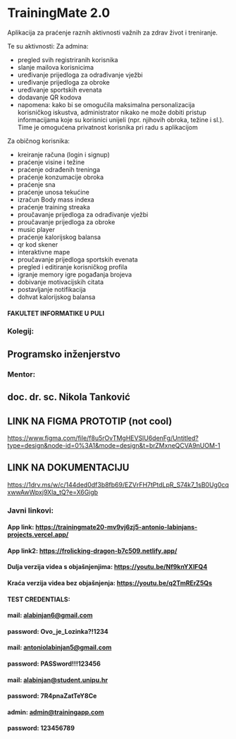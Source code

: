 # TrainingMate 2.0
Aplikacija za praćenje raznih aktivnosti važnih za zdrav život i treniranje.

Te su aktivnosti: 
Za admina:
 - pregled svih registriranih korisnika
 - slanje mailova korisnicima
 - uređivanje prijedloga za odrađivanje vježbi
 - uređivanje prijedloga za obroke
 - uređivanje sportskih evenata
 - dodavanje QR kodova
 - napomena: kako bi se omogućila maksimalna personalizacija korisničkog iskustva, administrator nikako ne može dobiti pristup informacijama koje su korisnici unijeli (npr. njihovih obroka, težine i sl.). Time je omogućena privatnost korisnika pri radu s aplikacijom
   
Za običnog korisnika:
- kreiranje računa (login i signup)
- praćenje visine i težine
- praćenje odrađenih treninga
- praćenje konzumacije obroka
- praćenje sna
- praćenje unosa tekućine
- izračun Body mass indexa
- praćenje training streaka
- proučavanje prijedloga za odrađivanje vježbi
- proučavanje prijedloga za obroke
- music player
- praćenje kalorijskog balansa
- qr kod skener
- interaktivne mape
- proučavanje prijedloga sportskih evenata
- pregled i editiranje korisničkog profila
- igranje memory igre pogađanja brojeva
- dobivanje motivacijskih citata
- postavljanje notifikacija
- dohvat kalorijskog balansa

#### FAKULTET INFORMATIKE U PULI
### Kolegij:
## Programsko inženjerstvo

### Mentor:
## doc. dr. sc. Nikola Tanković


## LINK NA FIGMA PROTOTIP (not cool) 
https://www.figma.com/file/f8u5rOvTMgHEVSlU6denFg/Untitled?type=design&node-id=0%3A1&mode=design&t=brZMxneQCVA9nUOM-1   

## LINK NA DOKUMENTACIJU
https://1drv.ms/w/c/144ded0df3b8fb69/EZVrFH7tPtdLpR_S74k7_1sB0Ug0cqxwwAwWpxj9Xla_tQ?e=X6Gigb


### Javni linkovi:
#### App link: https://trainingmate20-mv9vj6zj5-antonio-labinjans-projects.vercel.app/
#### App link2: https://frolicking-dragon-b7c509.netlify.app/

#### Dulja verzija videa s objašnjenjima: https://youtu.be/Nf9knYXIFQ4
#### Kraća verzija videa bez objašnjenja: https://youtu.be/q2TmRErZ5Qs

#### TEST CREDENTIALS: 
#### mail: alabinjan6@gmail.com
#### password: Ovo_je_Lozinka?!1234

#### mail: antoniolabinjan5@gmail.com
#### password: PASSword!!!123456

#### mail: alabinjan@student.unipu.hr
#### password: 7R4pnaZatTeY8Ce

#### admin: admin@trainingapp.com
#### password: 123456789
